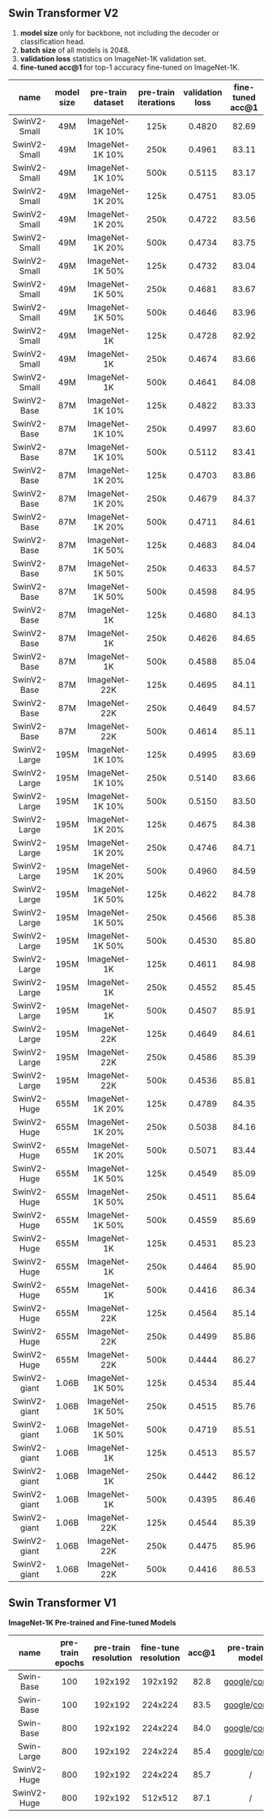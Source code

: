 ## Swin Transformer V2

1. **model size** only for backbone, not including the decoder or classification head.
2. **batch size** of all models is 2048.
3. **validation loss** statistics on ImageNet-1K validation set.
4. **fine-tuned acc@1** for top-1 accuracy fine-tuned on ImageNet-1K.

| name | model size | pre-train dataset | pre-train iterations | validation loss | fine-tuned acc@1 | pre-trained model | fine-tuned model |
| :---: | :---: | :---: | :---: | :---: | :---: | :---: | :---: |
| SwinV2-Small | 49M | ImageNet-1K 10% | 125k | 0.4820 | 82.69 | [azure](https://msravcghub.blob.core.windows.net/simmim-release/swinv2/pretrain/swinv2_small_1kper10_125k.pth) | [azure](https://msravcghub.blob.core.windows.net/simmim-release/swinv2/finetune/finetune_swinv2_small_1kper10_125k.pth) |
| SwinV2-Small | 49M | ImageNet-1K 10% | 250k | 0.4961 | 83.11 | [azure](https://msravcghub.blob.core.windows.net/simmim-release/swinv2/pretrain/swinv2_small_1kper10_250k.pth) | [azure](https://msravcghub.blob.core.windows.net/simmim-release/swinv2/finetune/finetune_swinv2_small_1kper10_250k.pth) |
| SwinV2-Small | 49M | ImageNet-1K 10% | 500k | 0.5115 | 83.17 | [azure](https://msravcghub.blob.core.windows.net/simmim-release/swinv2/pretrain/swinv2_small_1kper10_500k.pth) | [azure](https://msravcghub.blob.core.windows.net/simmim-release/swinv2/finetune/finetune_swinv2_small_1kper10_500k.pth) |
| SwinV2-Small | 49M | ImageNet-1K 20% | 125k | 0.4751 | 83.05 | [azure](https://msravcghub.blob.core.windows.net/simmim-release/swinv2/pretrain/swinv2_small_1kper20_125k.pth) | [azure](https://msravcghub.blob.core.windows.net/simmim-release/swinv2/finetune/finetune_swinv2_small_1kper20_125k.pth) |
| SwinV2-Small | 49M | ImageNet-1K 20% | 250k | 0.4722 | 83.56 | [azure](https://msravcghub.blob.core.windows.net/simmim-release/swinv2/pretrain/swinv2_small_1kper20_250k.pth) | [azure](https://msravcghub.blob.core.windows.net/simmim-release/swinv2/finetune/finetune_swinv2_small_1kper20_250k.pth) |
| SwinV2-Small | 49M | ImageNet-1K 20% | 500k | 0.4734 | 83.75 | [azure](https://msravcghub.blob.core.windows.net/simmim-release/swinv2/pretrain/swinv2_small_1kper20_500k.pth) | [azure](https://msravcghub.blob.core.windows.net/simmim-release/swinv2/finetune/finetune_swinv2_small_1kper20_500k.pth) |
| SwinV2-Small | 49M | ImageNet-1K 50% | 125k | 0.4732 | 83.04 | [azure](https://msravcghub.blob.core.windows.net/simmim-release/swinv2/pretrain/swinv2_small_1kper50_125k.pth) | [azure](https://msravcghub.blob.core.windows.net/simmim-release/swinv2/finetune/finetune_swinv2_small_1kper50_125k.pth) |
| SwinV2-Small | 49M | ImageNet-1K 50% | 250k | 0.4681 | 83.67 | [azure](https://msravcghub.blob.core.windows.net/simmim-release/swinv2/pretrain/swinv2_small_1kper50_250k.pth) | [azure](https://msravcghub.blob.core.windows.net/simmim-release/swinv2/finetune/finetune_swinv2_small_1kper50_250k.pth) |
| SwinV2-Small | 49M | ImageNet-1K 50% | 500k | 0.4646 | 83.96 | [azure](https://msravcghub.blob.core.windows.net/simmim-release/swinv2/pretrain/swinv2_small_1kper50_500k.pth) | [azure](https://msravcghub.blob.core.windows.net/simmim-release/swinv2/finetune/finetune_swinv2_small_1kper50_500k.pth) |
| SwinV2-Small | 49M | ImageNet-1K | 125k | 0.4728 | 82.92 | [azure](https://msravcghub.blob.core.windows.net/simmim-release/swinv2/pretrain/swinv2_small_1k_125k.pth) | [azure](https://msravcghub.blob.core.windows.net/simmim-release/swinv2/finetune/finetune_swinv2_small_1k_125k.pth) |
| SwinV2-Small | 49M | ImageNet-1K | 250k | 0.4674 | 83.66 | [azure](https://msravcghub.blob.core.windows.net/simmim-release/swinv2/pretrain/swinv2_small_1k_250k.pth) | [azure](https://msravcghub.blob.core.windows.net/simmim-release/swinv2/finetune/finetune_swinv2_small_1k_250k.pth) |
| SwinV2-Small | 49M | ImageNet-1K | 500k | 0.4641 | 84.08 | [azure](https://msravcghub.blob.core.windows.net/simmim-release/swinv2/pretrain/swinv2_small_1k_500k.pth) | [azure](https://msravcghub.blob.core.windows.net/simmim-release/swinv2/finetune/finetune_swinv2_small_1k_500k.pth) |
| SwinV2-Base | 87M | ImageNet-1K 10% | 125k | 0.4822 | 83.33 | [azure](https://msravcghub.blob.core.windows.net/simmim-release/swinv2/pretrain/swinv2_base_1kper10_125k.pth) | [azure](https://msravcghub.blob.core.windows.net/simmim-release/swinv2/finetune/finetune_swinv2_base_1kper10_125k.pth) |
| SwinV2-Base | 87M | ImageNet-1K 10% | 250k | 0.4997 | 83.60 | [azure](https://msravcghub.blob.core.windows.net/simmim-release/swinv2/pretrain/swinv2_base_1kper10_250k.pth) | [azure](https://msravcghub.blob.core.windows.net/simmim-release/swinv2/finetune/finetune_swinv2_base_1kper10_250k.pth) |
| SwinV2-Base | 87M | ImageNet-1K 10% | 500k | 0.5112 | 83.41 | [azure](https://msravcghub.blob.core.windows.net/simmim-release/swinv2/pretrain/swinv2_base_1kper10_500k.pth) | [azure](https://msravcghub.blob.core.windows.net/simmim-release/swinv2/finetune/finetune_swinv2_base_1kper10_500k.pth) |
| SwinV2-Base | 87M | ImageNet-1K 20% | 125k | 0.4703 | 83.86 | [azure](https://msravcghub.blob.core.windows.net/simmim-release/swinv2/pretrain/swinv2_base_1kper20_125k.pth) | [azure](https://msravcghub.blob.core.windows.net/simmim-release/swinv2/finetune/finetune_swinv2_base_1kper20_125k.pth) |
| SwinV2-Base | 87M | ImageNet-1K 20% | 250k | 0.4679 | 84.37 | [azure](https://msravcghub.blob.core.windows.net/simmim-release/swinv2/pretrain/swinv2_base_1kper20_250k.pth) | [azure](https://msravcghub.blob.core.windows.net/simmim-release/swinv2/finetune/finetune_swinv2_base_1kper20_250k.pth) |
| SwinV2-Base | 87M | ImageNet-1K 20% | 500k | 0.4711 | 84.61 | [azure](https://msravcghub.blob.core.windows.net/simmim-release/swinv2/pretrain/swinv2_base_1kper20_500k.pth) | [azure](https://msravcghub.blob.core.windows.net/simmim-release/swinv2/finetune/finetune_swinv2_base_1kper20_500k.pth) |
| SwinV2-Base | 87M | ImageNet-1K 50% | 125k | 0.4683 | 84.04 | [azure](https://msravcghub.blob.core.windows.net/simmim-release/swinv2/pretrain/swinv2_base_1kper50_125k.pth) | [azure](https://msravcghub.blob.core.windows.net/simmim-release/swinv2/finetune/finetune_swinv2_base_1kper50_125k.pth) |
| SwinV2-Base | 87M | ImageNet-1K 50% | 250k | 0.4633 | 84.57 | [azure](https://msravcghub.blob.core.windows.net/simmim-release/swinv2/pretrain/swinv2_base_1kper50_250k.pth) | [azure](https://msravcghub.blob.core.windows.net/simmim-release/swinv2/finetune/finetune_swinv2_base_1kper50_250k.pth) |
| SwinV2-Base | 87M | ImageNet-1K 50% | 500k | 0.4598 | 84.95 | [azure](https://msravcghub.blob.core.windows.net/simmim-release/swinv2/pretrain/swinv2_base_1kper50_500k.pth) | [azure](https://msravcghub.blob.core.windows.net/simmim-release/swinv2/finetune/finetune_swinv2_base_1kper50_500k.pth) |
| SwinV2-Base | 87M | ImageNet-1K | 125k | 0.4680 | 84.13 | [azure](https://msravcghub.blob.core.windows.net/simmim-release/swinv2/pretrain/swinv2_base_1k_125k.pth) | [azure](https://msravcghub.blob.core.windows.net/simmim-release/swinv2/finetune/finetune_swinv2_base_1k_125k.pth) |
| SwinV2-Base | 87M | ImageNet-1K | 250k | 0.4626 | 84.65 | [azure](https://msravcghub.blob.core.windows.net/simmim-release/swinv2/pretrain/swinv2_base_1k_250k.pth) | [azure](https://msravcghub.blob.core.windows.net/simmim-release/swinv2/finetune/finetune_swinv2_base_1k_250k.pth) |
| SwinV2-Base | 87M | ImageNet-1K | 500k | 0.4588 | 85.04 | [azure](https://msravcghub.blob.core.windows.net/simmim-release/swinv2/pretrain/swinv2_base_1k_500k.pth) | [azure](https://msravcghub.blob.core.windows.net/simmim-release/swinv2/finetune/finetune_swinv2_base_1k_500k.pth) |
| SwinV2-Base | 87M | ImageNet-22K | 125k | 0.4695 | 84.11 | [azure](https://msravcghub.blob.core.windows.net/simmim-release/swinv2/pretrain/swinv2_base_22k_125k.pth) | [azure](https://msravcghub.blob.core.windows.net/simmim-release/swinv2/finetune/finetune_swinv2_base_22k_125k.pth) |
| SwinV2-Base | 87M | ImageNet-22K | 250k | 0.4649 | 84.57 | [azure](https://msravcghub.blob.core.windows.net/simmim-release/swinv2/pretrain/swinv2_base_22k_250k.pth) | [azure](https://msravcghub.blob.core.windows.net/simmim-release/swinv2/finetune/finetune_swinv2_base_22k_250k.pth) |
| SwinV2-Base | 87M | ImageNet-22K | 500k | 0.4614 | 85.11 | [azure](https://msravcghub.blob.core.windows.net/simmim-release/swinv2/pretrain/swinv2_base_22k_500k.pth) | [azure](https://msravcghub.blob.core.windows.net/simmim-release/swinv2/finetune/finetune_swinv2_base_22k_500k.pth) |
| SwinV2-Large | 195M | ImageNet-1K 10% | 125k | 0.4995 | 83.69 | [azure](https://msravcghub.blob.core.windows.net/simmim-release/swinv2/pretrain/swinv2_large_1kper10_125k.pth) | [azure](https://msravcghub.blob.core.windows.net/simmim-release/swinv2/finetune/finetune_swinv2_large_1kper10_125k.pth) |
| SwinV2-Large | 195M | ImageNet-1K 10% | 250k | 0.5140 | 83.66 | [azure](https://msravcghub.blob.core.windows.net/simmim-release/swinv2/pretrain/swinv2_large_1kper10_250k.pth) | [azure](https://msravcghub.blob.core.windows.net/simmim-release/swinv2/finetune/finetune_swinv2_large_1kper10_250k.pth) |
| SwinV2-Large | 195M | ImageNet-1K 10% | 500k | 0.5150 | 83.50 | [azure](https://msravcghub.blob.core.windows.net/simmim-release/swinv2/pretrain/swinv2_large_1kper10_500k.pth) | [azure](https://msravcghub.blob.core.windows.net/simmim-release/swinv2/finetune/finetune_swinv2_large_1kper10_500k.pth) |
| SwinV2-Large | 195M | ImageNet-1K 20% | 125k | 0.4675 | 84.38 | [azure](https://msravcghub.blob.core.windows.net/simmim-release/swinv2/pretrain/swinv2_large_1kper20_125k.pth) | [azure](https://msravcghub.blob.core.windows.net/simmim-release/swinv2/finetune/finetune_swinv2_large_1kper20_125k.pth) |
| SwinV2-Large | 195M | ImageNet-1K 20% | 250k | 0.4746 | 84.71 | [azure](https://msravcghub.blob.core.windows.net/simmim-release/swinv2/pretrain/swinv2_large_1kper20_250k.pth) | [azure](https://msravcghub.blob.core.windows.net/simmim-release/swinv2/finetune/finetune_swinv2_large_1kper20_250k.pth) |
| SwinV2-Large | 195M | ImageNet-1K 20% | 500k | 0.4960 | 84.59 | [azure](https://msravcghub.blob.core.windows.net/simmim-release/swinv2/pretrain/swinv2_large_1kper20_500k.pth) | [azure](https://msravcghub.blob.core.windows.net/simmim-release/swinv2/finetune/finetune_swinv2_large_1kper20_500k.pth) |
| SwinV2-Large | 195M | ImageNet-1K 50% | 125k | 0.4622 | 84.78 | [azure](https://msravcghub.blob.core.windows.net/simmim-release/swinv2/pretrain/swinv2_large_1kper50_125k.pth) | [azure](https://msravcghub.blob.core.windows.net/simmim-release/swinv2/finetune/finetune_swinv2_large_1kper50_125k.pth) |
| SwinV2-Large | 195M | ImageNet-1K 50% | 250k | 0.4566 | 85.38 | [azure](https://msravcghub.blob.core.windows.net/simmim-release/swinv2/pretrain/swinv2_large_1kper50_250k.pth) | [azure](https://msravcghub.blob.core.windows.net/simmim-release/swinv2/finetune/finetune_swinv2_large_1kper50_250k.pth) |
| SwinV2-Large | 195M | ImageNet-1K 50% | 500k | 0.4530 | 85.80 | [azure](https://msravcghub.blob.core.windows.net/simmim-release/swinv2/pretrain/swinv2_large_1kper50_500k.pth) | [azure](https://msravcghub.blob.core.windows.net/simmim-release/swinv2/finetune/finetune_swinv2_large_1kper50_500k.pth) |
| SwinV2-Large | 195M | ImageNet-1K | 125k | 0.4611 | 84.98 | [azure](https://msravcghub.blob.core.windows.net/simmim-release/swinv2/pretrain/swinv2_large_1k_125k.pth) | [azure](https://msravcghub.blob.core.windows.net/simmim-release/swinv2/finetune/finetune_swinv2_large_1k_125k.pth) |
| SwinV2-Large | 195M | ImageNet-1K | 250k | 0.4552 | 85.45 | [azure](https://msravcghub.blob.core.windows.net/simmim-release/swinv2/pretrain/swinv2_large_1k_250k.pth) | [azure](https://msravcghub.blob.core.windows.net/simmim-release/swinv2/finetune/finetune_swinv2_large_1k_250k.pth) |
| SwinV2-Large | 195M | ImageNet-1K | 500k | 0.4507 | 85.91 | [azure](https://msravcghub.blob.core.windows.net/simmim-release/swinv2/pretrain/swinv2_large_1k_500k.pth) | [azure](https://msravcghub.blob.core.windows.net/simmim-release/swinv2/finetune/finetune_swinv2_large_1k_500k.pth) |
| SwinV2-Large | 195M | ImageNet-22K | 125k | 0.4649 | 84.61 | [azure](https://msravcghub.blob.core.windows.net/simmim-release/swinv2/pretrain/swinv2_large_22k_125k.pth) | [azure](https://msravcghub.blob.core.windows.net/simmim-release/swinv2/finetune/finetune_swinv2_large_22k_125k.pth) |
| SwinV2-Large | 195M | ImageNet-22K | 250k | 0.4586 | 85.39 | [azure](https://msravcghub.blob.core.windows.net/simmim-release/swinv2/pretrain/swinv2_large_22k_250k.pth) | [azure](https://msravcghub.blob.core.windows.net/simmim-release/swinv2/finetune/finetune_swinv2_large_22k_250k.pth) |
| SwinV2-Large | 195M | ImageNet-22K | 500k | 0.4536 | 85.81 | [azure](https://msravcghub.blob.core.windows.net/simmim-release/swinv2/pretrain/swinv2_large_22k_500k.pth) | [azure](https://msravcghub.blob.core.windows.net/simmim-release/swinv2/finetune/finetune_swinv2_large_22k_500k.pth) |
| SwinV2-Huge | 655M | ImageNet-1K 20% | 125k | 0.4789 | 84.35 | [azure](https://msravcghub.blob.core.windows.net/simmim-release/swinv2/pretrain/swinv2_huge_1kper20_125k.pth) | [azure](https://msravcghub.blob.core.windows.net/simmim-release/swinv2/finetune/finetune_swinv2_huge_1kper20_125k.pth) |
| SwinV2-Huge | 655M | ImageNet-1K 20% | 250k | 0.5038 | 84.16 | [azure](https://msravcghub.blob.core.windows.net/simmim-release/swinv2/pretrain/swinv2_huge_1kper20_250k.pth) | [azure](https://msravcghub.blob.core.windows.net/simmim-release/swinv2/finetune/finetune_swinv2_huge_1kper20_250k.pth) |
| SwinV2-Huge | 655M | ImageNet-1K 20% | 500k | 0.5071 | 83.44 | [azure](https://msravcghub.blob.core.windows.net/simmim-release/swinv2/pretrain/swinv2_huge_1kper20_500k.pth) | [azure](https://msravcghub.blob.core.windows.net/simmim-release/swinv2/finetune/finetune_swinv2_huge_1kper20_500k.pth) |
| SwinV2-Huge | 655M | ImageNet-1K 50% | 125k | 0.4549 | 85.09 | [azure](https://msravcghub.blob.core.windows.net/simmim-release/swinv2/pretrain/swinv2_huge_1kper50_125k.pth) | [azure](https://msravcghub.blob.core.windows.net/simmim-release/swinv2/finetune/finetune_swinv2_huge_1kper50_125k.pth) |
| SwinV2-Huge | 655M | ImageNet-1K 50% | 250k | 0.4511 | 85.64 | [azure](https://msravcghub.blob.core.windows.net/simmim-release/swinv2/pretrain/swinv2_huge_1kper50_250k.pth) | [azure](https://msravcghub.blob.core.windows.net/simmim-release/swinv2/finetune/finetune_swinv2_huge_1kper50_250k.pth) |
| SwinV2-Huge | 655M | ImageNet-1K 50% | 500k | 0.4559 | 85.69 | [azure](https://msravcghub.blob.core.windows.net/simmim-release/swinv2/pretrain/swinv2_huge_1kper50_500k.pth) | [azure](https://msravcghub.blob.core.windows.net/simmim-release/swinv2/finetune/finetune_swinv2_huge_1kper50_500k.pth) |
| SwinV2-Huge | 655M | ImageNet-1K | 125k | 0.4531 | 85.23 | [azure](https://msravcghub.blob.core.windows.net/simmim-release/swinv2/pretrain/swinv2_huge_1k_125k.pth) | [azure](https://msravcghub.blob.core.windows.net/simmim-release/swinv2/finetune/finetune_swinv2_huge_1k_125k.pth) |
| SwinV2-Huge | 655M | ImageNet-1K | 250k | 0.4464 | 85.90 | [azure](https://msravcghub.blob.core.windows.net/simmim-release/swinv2/pretrain/swinv2_huge_1k_250k.pth) | [azure](https://msravcghub.blob.core.windows.net/simmim-release/swinv2/finetune/finetune_swinv2_huge_1k_250k.pth) |
| SwinV2-Huge | 655M | ImageNet-1K | 500k | 0.4416 | 86.34 | [azure](https://msravcghub.blob.core.windows.net/simmim-release/swinv2/pretrain/swinv2_huge_1k_500k.pth) | [azure](https://msravcghub.blob.core.windows.net/simmim-release/swinv2/finetune/finetune_swinv2_huge_1k_500k.pth) |
| SwinV2-Huge | 655M | ImageNet-22K | 125k | 0.4564 | 85.14 | [azure](https://msravcghub.blob.core.windows.net/simmim-release/swinv2/pretrain/swinv2_huge_22k_125k.pth) | [azure](https://msravcghub.blob.core.windows.net/simmim-release/swinv2/finetune/finetune_swinv2_huge_22k_125k.pth) |
| SwinV2-Huge | 655M | ImageNet-22K | 250k | 0.4499 | 85.86 | [azure](https://msravcghub.blob.core.windows.net/simmim-release/swinv2/pretrain/swinv2_huge_22k_250k.pth) | [azure](https://msravcghub.blob.core.windows.net/simmim-release/swinv2/finetune/finetune_swinv2_huge_22k_250k.pth) |
| SwinV2-Huge | 655M | ImageNet-22K | 500k | 0.4444 | 86.27 | [azure](https://msravcghub.blob.core.windows.net/simmim-release/swinv2/pretrain/swinv2_huge_22k_500k.pth) | [azure](https://msravcghub.blob.core.windows.net/simmim-release/swinv2/finetune/finetune_swinv2_huge_22k_500k.pth) |
| SwinV2-giant | 1.06B | ImageNet-1K 50% | 125k | 0.4534 | 85.44 | [azure](https://msravcghub.blob.core.windows.net/simmim-release/swinv2/pretrain/swinv2_giant_1kper50_125k.pth) | [azure](https://msravcghub.blob.core.windows.net/simmim-release/swinv2/finetune/finetune_swinv2_giant_1kper50_125k.pth) |
| SwinV2-giant | 1.06B | ImageNet-1K 50% | 250k | 0.4515 | 85.76 | [azure](https://msravcghub.blob.core.windows.net/simmim-release/swinv2/pretrain/swinv2_giant_1kper50_250k.pth) | [azure](https://msravcghub.blob.core.windows.net/simmim-release/swinv2/finetune/finetune_swinv2_giant_1kper50_250k.pth) |
| SwinV2-giant | 1.06B | ImageNet-1K 50% | 500k | 0.4719 | 85.51 | [azure](https://msravcghub.blob.core.windows.net/simmim-release/swinv2/pretrain/swinv2_giant_1kper50_500k.pth) | [azure](https://msravcghub.blob.core.windows.net/simmim-release/swinv2/finetune/finetune_swinv2_giant_1kper50_500k.pth) |
| SwinV2-giant | 1.06B | ImageNet-1K | 125k | 0.4513 | 85.57 | [azure](https://msravcghub.blob.core.windows.net/simmim-release/swinv2/pretrain/swinv2_giant_1k_125k.pth) | [azure](https://msravcghub.blob.core.windows.net/simmim-release/swinv2/finetune/finetune_swinv2_giant_1k_125k.pth) |
| SwinV2-giant | 1.06B | ImageNet-1K | 250k | 0.4442 | 86.12 | [azure](https://msravcghub.blob.core.windows.net/simmim-release/swinv2/pretrain/swinv2_giant_1k_250k.pth) | [azure](https://msravcghub.blob.core.windows.net/simmim-release/swinv2/finetune/finetune_swinv2_giant_1k_250k.pth) |
| SwinV2-giant | 1.06B | ImageNet-1K | 500k | 0.4395 | 86.46 | [azure](https://msravcghub.blob.core.windows.net/simmim-release/swinv2/pretrain/swinv2_giant_1k_500k.pth) | [azure](https://msravcghub.blob.core.windows.net/simmim-release/swinv2/finetune/finetune_swinv2_giant_1k_500k.pth) |
| SwinV2-giant | 1.06B | ImageNet-22K | 125k | 0.4544 | 85.39 | [azure](https://msravcghub.blob.core.windows.net/simmim-release/swinv2/pretrain/swinv2_giant_22k_125k.pth) | [azure](https://msravcghub.blob.core.windows.net/simmim-release/swinv2/finetune/finetune_swinv2_giant_22k_125k.pth) |
| SwinV2-giant | 1.06B | ImageNet-22K | 250k | 0.4475 | 85.96 | [azure](https://msravcghub.blob.core.windows.net/simmim-release/swinv2/pretrain/swinv2_giant_22k_250k.pth) | [azure](https://msravcghub.blob.core.windows.net/simmim-release/swinv2/finetune/finetune_swinv2_giant_22k_250k.pth) |
| SwinV2-giant | 1.06B | ImageNet-22K | 500k | 0.4416 | 86.53 | [azure](https://msravcghub.blob.core.windows.net/simmim-release/swinv2/pretrain/swinv2_giant_22k_500k.pth) | [azure](https://msravcghub.blob.core.windows.net/simmim-release/swinv2/finetune/finetune_swinv2_giant_22k_500k.pth) |

## Swin Transformer V1

**ImageNet-1K Pre-trained and Fine-tuned Models**

| name | pre-train epochs | pre-train resolution | fine-tune resolution | acc@1 | pre-trained model | fine-tuned model |
| :---: | :---: | :---: | :---: | :---: | :---: | :---: |
| Swin-Base | 100 | 192x192 | 192x192 | 82.8 | [google](https://drive.google.com/file/d/1Wcbr66JL26FF30Kip9fZa_0lXrDAKP-d/view?usp=sharing)/[config](configs/swin_base__100ep/simmim_pretrain__swin_base__img192_window6__100ep.yaml) | [google](https://drive.google.com/file/d/1RsgHfjB4B1ZYblXEQVT-FPX3WSvBrxcs/view?usp=sharing)/[config](configs/swin_base__100ep/simmim_finetune__swin_base__img192_window6__100ep.yaml) |
| Swin-Base | 100 | 192x192 | 224x224 | 83.5 | [google](https://drive.google.com/file/d/1Wcbr66JL26FF30Kip9fZa_0lXrDAKP-d/view?usp=sharing)/[config](configs/swin_base__100ep/simmim_pretrain__swin_base__img192_window6__100ep.yaml) | [google](https://drive.google.com/file/d/1mb43BkW56F5smwiX-g7QUUD7f1Rftq8u/view?usp=sharing)/[config](configs/swin_base__100ep/simmim_finetune__swin_base__img224_window7__100ep.yaml) |
| Swin-Base | 800 | 192x192 | 224x224 | 84.0 | [google](https://drive.google.com/file/d/15zENvGjHlM71uKQ3d2FbljWPubtrPtjl/view?usp=sharing)/[config](configs/swin_base__800ep/simmim_pretrain__swin_base__img192_window6__800ep.yaml) | [google](https://drive.google.com/file/d/1xEKyfMTsdh6TfnYhk5vbw0Yz7a-viZ0w/view?usp=sharing)/[config](configs/swin_base__800ep/simmim_finetune__swin_base__img224_window7__800ep.yaml) |
| Swin-Large | 800 | 192x192 | 224x224 | 85.4 | [google](https://drive.google.com/file/d/1qDxrTl2YUDB0505_4QrU5LU2R1kKmcBP/view?usp=sharing)/[config](configs/swin_large__800ep/simmim_pretrain__swin_large__img192_window12__800ep.yaml) | [google](https://drive.google.com/file/d/1mf0ZpXttEvFsH87Www4oQ-t8Kwr0x485/view?usp=sharing)/[config](configs/swin_large__800ep/simmim_finetune__swin_large__img224_window14__800ep.yaml) |
| SwinV2-Huge | 800 | 192x192 | 224x224 | 85.7 | / | / |
| SwinV2-Huge | 800 | 192x192 | 512x512 | 87.1 | / | / |